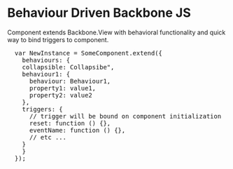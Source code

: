 # Behaviour Driven Backbone JS

Component extends Backbone.View with behavioral functionality and quick way to bind triggers to component.

<pre>
  var NewInstance = SomeComponent.extend({
    behaviours: {
    collapsible: Collapsibe",
    behaviour1: {
      behaviour: Behaviour1,
      property1: value1,
      property2: value2
    },
    triggers: {
      // trigger will be bound on component initialization
      reset: function () {},
      eventName: function () {},
      // etc ...
    }
    }
  });
</pre>